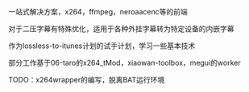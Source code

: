 一站式解决方案，x264，ffmpeg，neroaacenc等的前端

对于二压字幕有特殊优化，适用于各种外挂字幕转为特定设备的内嵌字幕

作为lossless-to-itunes计划的试手计划，学习一些基本技术

部分工作基于06-taro的x264\_tMod，xiaowan-toolbox，megui的worker

TODO：x264wrapper的编写，脱离BAT运行环境